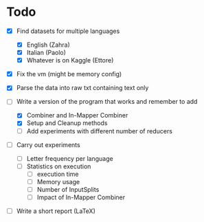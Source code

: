 # Todo

- [x] Find datasets for multiple languages
  - [x] English (Zahra)
  - [x] Italian (Paolo)
  - [x] Whatever is on Kaggle (Ettore)

- [x] Fix the vm (might be memory config)

- [x] Parse the data into raw txt containing text only

- [ ] Write a version of the program that works and remember to add
  - [x] Combiner and In-Mapper Combiner
  - [x] Setup and Cleanup methods
  - [ ] Add experiments with different number of reducers

- [ ] Carry out experiments
  - [ ] Letter frequency per language
  - [ ] Statistics on execution
    - [ ] execution time
    - [ ] Memory usage
    - [ ] Number of InputSplits
    - [ ] Impact of In-Mapper Combiner

- [ ] Write a short report (LaTeX)
